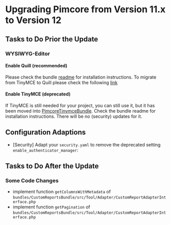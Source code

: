 # Upgrading Pimcore from Version 11.x to Version 12

## Tasks to Do Prior the Update

### WYSIWYG-Editor
#### Enable Quill (recommended)
Please check the bundle [readme](https://github.com/pimcore/quill-bundle/blob/1.x/README.md) for installation instructions.
To migrate from TinyMCE to Quill please check the following [link](https://github.com/pimcore/quill-bundle/blob/1.x/doc/01_Migration_to_Quill.md)

#### Enable TinyMCE (deprecated)
If TinyMCE is still needed for your project, you can still use it, but it has been moved into [PimcoreTinymceBundle](https://github.com/pimcore/tinymce-bundle/blob/1.x/README.md). Check the bundle readme for installation instructions.
There will be no (security) updates for it.

## Configuration Adaptions
- [Security] Adapt your `security.yaml` to remove the deprecated setting `enable_authenticator_manager`:


## Tasks to Do After the Update

### Some Code Changes

- implement function `getColumnsWithMetadata` of `bundles/CustomReportsBundle/src/Tool/Adapter/CustomReportAdapterInterface.php`
- implement function `getPagination` of `bundles/CustomReportsBundle/src/Tool/Adapter/CustomReportAdapterInterface.php`
